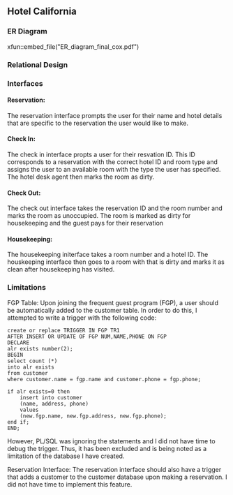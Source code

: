## Hotel California
### ER Diagram
xfun::embed_file("ER_diagram_final_cox.pdf")
### Relational Design
### Interfaces

#### Reservation:
The reservation interface prompts the user for their name and hotel details that are specific to the
reservation the user would like to make.

#### Check In:
The check in interface propts a user for their resvation ID. This ID corresponds to a reservation
with the correct hotel ID and room type and assigns the user to an available room with the type the
user has specified. The hotel desk agent then marks the room as dirty.

#### Check Out:
The check out interface takes the reservation ID and the room number and marks the room as unoccupied.
The room is marked as dirty for housekeeping and the guest pays for their reservation

#### Housekeeping:
The housekeeping initerface takes a room number and a hotel ID. The houskeeping interface then goes to
a room with that is dirty and marks it as clean after housekeeping has visited.

### Limitations

FGP Table:
Upon joining the frequent guest program (FGP), a user should be automatically added to the customer
table. In order to do this, I attempted to write a trigger with the following code:
```
create or replace TRIGGER IN FGP TR1
AFTER INSERT OR UPDATE OF FGP NUM,NAME,PHONE ON FGP
DECLARE
alr exists number(2);
BEGIN
select count (*)
into alr exists
from customer
where customer.name = fgp.name and customer.phone = fgp.phone;

if alr exists=0 then
    insert into customer
    (name, address, phone)
    values
    (new.fgp.name, new.fgp.address, new.fgp.phone);
end if;
END;
```
However, PL/SQL was ignoring the statements and I did not have time to debug the trigger. Thus,
it has been excluded and is being noted as a limitation of the database I have created.

Reservation Interface:
The reservation interface should also have a trigger that adds a customer to the customer database upon
making a reservation. I did not have time to implement this feature.
